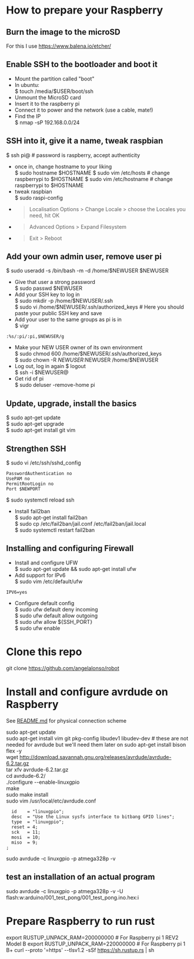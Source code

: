 # How to prepare your Raspberry 

## Burn the image to the microSD
For this I use https://www.balena.io/etcher/

## Enable SSH to the bootloader and boot it
- Mount the partition called "boot"  
- In ubuntu:  
$ touch /media/$USER/boot/ssh  
- Unmount the MicroSD card  
- Insert it to the raspberry pi  
- Connect it to power and the network (use a cable, mate!)  
- Find the IP  
$ nmap -sP 192.168.0.0/24  

## SSH into it, give it a name, tweak raspbian
$ ssh pi@<IP> # password is raspberry, accept authenticity
- once in, change hostname to your liking  
$ sudo hostname $HOSTNAME
$ sudo vim /etc/hosts # change raspberrypi to $HOSTNAME
$ sudo vim /etc/hostname # change raspberrypi to $HOSTNAME
- tweak raspbian  
$ sudo raspi-config  
- > Localisation Options > Change Locale > choose the Locales you need, hit OK  
- > Advanced Options > Expand Filesystem  
- > Exit > Reboot  

## Add your own admin user, remove user pi
$ sudo useradd -s /bin/bash -m -d /home/$NEWUSER $NEWUSER
- Give that user a strong password  
$ sudo passwd $NEWUSER
- Add your SSH key to log in  
$ sudo mkdir -p /home/$NEWUSER/.ssh  
$ sudo vi /home/$NEWUSER/.ssh/authorized_keys # Here you should paste your public SSH key and save
- Add your user to the same groups as pi is in  
$ vigr
```
:%s/:pi/:pi,$NEWUSER/g
```
- Make your NEW USER owner of its own environment  
$ sudo chmod 600 /home/$NEWUSER/.ssh/authorized_keys  
$ sudo chown -R $NEWUSER:$NEWUSER /home/$NEWUSER 
- Log out, log in again
$ logout  
$ ssh -i <PATH TO YOUR SSH KEY> $NEWUSER@<IP>  
- Get rid of pi  
$ sudo deluser -remove-home pi  
  
## Update, upgrade, install the basics
$ sudo apt-get update  
$ sudo apt-get upgrade  
$ sudo apt-get install git vim  
  
## Strengthen SSH
$ sudo vi /etc/ssh/sshd_config   
```ChallengeResponseAuthentication no
PasswordAuthentication no  
UsePAM no  
PermitRootLogin no  
Port $NEWPORT  
```
$ sudo systemctl reload ssh  
- Install fail2ban  
$ sudo apt-get install fail2ban  
$ sudo cp /etc/fail2ban/jail.conf /etc/fail2ban/jail.local  
$ sudo systemctl restart fail2ban  

## Installing and configuring Firewall
- Install and configure UFW  
$ sudo apt-get update && sudo apt-get install ufw  
- Add support for IPv6  
$ sudo vim /etc/default/ufw    
```
IPV6=yes  
```  
- Configure default config  
$ sudo ufw default deny incoming  
$ sudo ufw default allow outgoing  
$ sudo ufw allow ${SSH_PORT}  
$ sudo ufw enable  

# Clone this repo
git clone https://github.com/angelalonso/robot

# Install and configure avrdude on Raspberry 
See [README.md](README.md) for physical connection scheme

sudo apt-get update  
sudo apt-get install vim git pkg-config libudev1 libudev-dev # these are not needed for avrdude but we'll need them later on
sudo apt-get install bison flex -y  
wget http://download.savannah.gnu.org/releases/avrdude/avrdude-6.2.tar.gz  
tar xfv avrdude-6.2.tar.gz  
cd avrdude-6.2/  
./configure --enable-linuxgpio  
make  
sudo make install  
sudo vim /usr/local/etc/avrdude.conf  
  
```programmer  
  id    = "linuxgpio";  
  desc  = "Use the Linux sysfs interface to bitbang GPIO lines";  
  type  = "linuxgpio";  
  reset = 4;  
  sck   = 11;  
  mosi  = 10;  
  miso  = 9;  
;  
```
  
sudo avrdude -c linuxgpio -p atmega328p -v  

## test an installation of an actual program
sudo avrdude -c linuxgpio -p atmega328p -v -U flash:w:arduino/001_test_pong/001_test_pong.ino.hex:i

# Prepare Raspberry to run rust
export RUSTUP_UNPACK_RAM=200000000  # For Raspberry pi 1 REV2 Model B
export RUSTUP_UNPACK_RAM=220000000  # For Raspberry pi 1 B+
curl --proto '=https' --tlsv1.2 -sSf https://sh.rustup.rs | sh  

